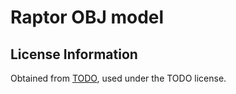 
# Raptor OBJ model

## License Information

Obtained from [TODO](TODO), used under the TODO license.


  